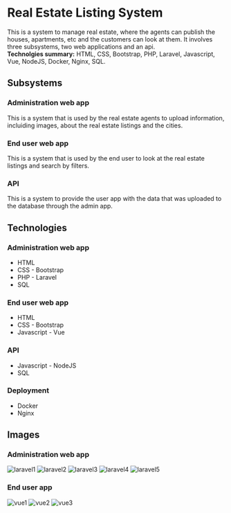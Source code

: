 # Real Estate Listing System

This is a system to manage real estate, where the agents can publish the houses, apartments, etc and the customers can look at them. It involves three subsystems, two web applications and an api.  
__Technolgies summary:__ HTML, CSS, Bootstrap, PHP, Laravel, Javascript, Vue, NodeJS, Docker, Nginx, SQL.

## Subsystems

### Administration web app
This is a system that is used by the real estate agents to upload information, incluiding images, about the real estate listings and the cities.

### End user web app
This is a system that is used by the end user to look at the real estate listings and search by filters.

### API
This is a system to provide the user app with the data that was uploaded to the database through the admin app.

## Technologies

### Administration web app
- HTML
- CSS - Bootstrap
- PHP - Laravel
- SQL

### End user web app
- HTML
- CSS - Bootstrap
- Javascript - Vue

### API
- Javascript - NodeJS
- SQL

### Deployment
- Docker
- Nginx

## Images
### Administration web app

![laravel1](https://i.ibb.co/syKr0Qf/laravel1.jpg)
![laravel2](https://i.ibb.co/1MWD9H8/laravel2.jpg)
![laravel3](https://i.ibb.co/K28SgRW/laravel3.jpg)
![laravel4](https://i.ibb.co/rFx47CC/laravel4.jpg)
![laravel5](https://i.ibb.co/64yF6V3/laravel5.jpg)

### End user app

![vue1](https://i.ibb.co/yfrtqGb/vue1.jpg)
![vue2](https://i.ibb.co/p2Rw42V/vue2.jpg)
![vue3](https://i.ibb.co/SP07wbn/vue3.jpg)
